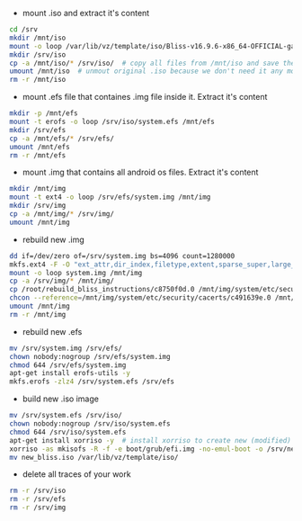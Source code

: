 - mount .iso and extract it's content
```sh
cd /srv
mkdir /mnt/iso
mount -o loop /var/lib/vz/template/iso/Bliss-v16.9.6-x86_64-OFFICIAL-gapps-20240602.iso /mnt/iso  # mount original .iso as new partition in /mnt/iso
mkdir /srv/iso
cp -a /mnt/iso/* /srv/iso/  # copy all files from /mnt/iso and save their chown/chmod
umount /mnt/iso  # unmout original .iso because we don't need it any more
rm -r /mnt/iso
```

- mount .efs file that containes .img file inside it. Extract it's content
```sh
mkdir -p /mnt/efs
mount -t erofs -o loop /srv/iso/system.efs /mnt/efs
mkdir /srv/efs
cp -a /mnt/efs/* /srv/efs/
umount /mnt/efs
rm -r /mnt/efs
```

- mount .img that contains all android os files. Extract it's content
```sh
mkdir /mnt/img
mount -t ext4 -o loop /srv/efs/system.img /mnt/img
mkdir /srv/img
cp -a /mnt/img/* /srv/img/
umount /mnt/img
```

- rebuild new .img
```sh
dd if=/dev/zero of=/srv/system.img bs=4096 count=1280000
mkfs.ext4 -F -O "ext_attr,dir_index,filetype,extent,sparse_super,large_file,huge_file,uninit_bg,dir_nlink,extra_isize" system.img
mount -o loop system.img /mnt/img
cp -a /srv/img/* /mnt/img/
cp /root/rebuild_bliss_instructions/c8750f0d.0 /mnt/img/system/etc/security/cacerts/  # copy the mitmproxy CA cert into system cacerts folder
chcon --reference=/mnt/img/system/etc/security/cacerts/c491639e.0 /mnt/img/system/etc/security/cacerts/c8750f0d.0  # copy SElinux rules from c491639e.0 to our new CA cert file 
umount /mnt/img
rm -r /mnt/img
```

- rebuild new .efs
```sh
mv /srv/system.img /srv/efs/
chown nobody:nogroup /srv/efs/system.img
chmod 644 /srv/efs/system.img
apt-get install erofs-utils -y
mkfs.erofs -zlz4 /srv/system.efs /srv/efs
```

- build new .iso image
```sh
mv /srv/system.efs /srv/iso/
chown nobody:nogroup /srv/iso/system.efs
chmod 644 /srv/iso/system.efs
apt-get install xorriso -y  # install xorriso to create new (modified) .iso image
xorriso -as mkisofs -R -f -e boot/grub/efi.img -no-emul-boot -o /srv/new_bliss.iso -J -joliet-long -cache-inodes /srv/iso  # with app xorriso create new .iso image
mv new_bliss.iso /var/lib/vz/template/iso/
```

- delete all traces of your work
```sh
rm -r /srv/iso
rm -r /srv/efs
rm -r /srv/img
```